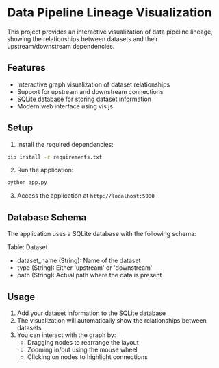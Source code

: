# Data Pipeline Lineage Visualization

This project provides an interactive visualization of data pipeline lineage, showing the relationships between datasets and their upstream/downstream dependencies.

## Features

- Interactive graph visualization of dataset relationships
- Support for upstream and downstream connections
- SQLite database for storing dataset information
- Modern web interface using vis.js

## Setup

1. Install the required dependencies:
```bash
pip install -r requirements.txt
```

2. Run the application:
```bash
python app.py
```

3. Access the application at `http://localhost:5000`

## Database Schema

The application uses a SQLite database with the following schema:

Table: Dataset
- dataset_name (String): Name of the dataset
- type (String): Either 'upstream' or 'downstream'
- path (String): Actual path where the data is present

## Usage

1. Add your dataset information to the SQLite database
2. The visualization will automatically show the relationships between datasets
3. You can interact with the graph by:
   - Dragging nodes to rearrange the layout
   - Zooming in/out using the mouse wheel
   - Clicking on nodes to highlight connections
